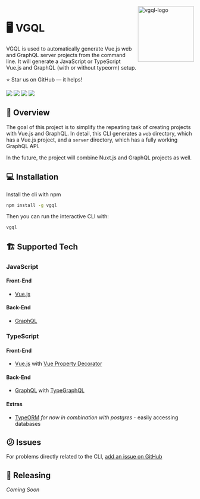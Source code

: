 <a href="https://github.com/FlorianWoelki/vgql">
    <img src="https://i.imgur.com/je45bPG.png" alt="vgql-logo" align="right" height="150" />
</a>

# 🖥 VGQL

VGQL is used to automatically generate Vue.js web and GraphQL server projects from the command line. It will generate a JavaScript or TypeScript Vue.js and GraphQL (with or without typeorm) setup.

:star: Star us on GitHub — it helps!

<a href="https://www.npmjs.com/package/vgql"><img src="https://badge.fury.io/js/vgql.svg"></a>
<a href="https://opensource.org/licenses/MIT"><img src="https://img.shields.io/github/license/FlorianWoelki/vgql.svg"></a>
<a href="https://www.npmjs.com/package/vgql"><img src="https://img.shields.io/npm/dt/vgql.svg"></a>
<a href="https://www.npmjs.com/package/vgql"><img src="https://img.shields.io/npm/dm/vgql.svg"></a>

## 📖 Overview

The goal of this project is to simplify the repeating task of creating projects with Vue.js and GraphQL. In detail, this CLI generates a `web` directory, which has a Vue.js project, and a `server` directory, which has a fully working GraphQL API.

In the future, the project will combine Nuxt.js and GraphQL projects as well.

## 💻 Installation

Install the cli with npm

```bash
npm install -g vgql
```

Then you can run the interactive CLI with:

```bash
vgql
```

## 🏗 Supported Tech

### JavaScript

#### Front-End

- [Vue.js](https://vuejs.org/)

#### Back-End

- [GraphQL](https://graphql.org/)

### TypeScript

#### Front-End

- [Vue.js](https://vuejs.org/) with [Vue Property Decorator](https://github.com/kaorun343/vue-property-decorator)

#### Back-End

- [GraphQL](https://graphql.org/) with [TypeGraphQL](https://typegraphql.com/)

#### Extras

- [TypeORM](https://typeorm.io/) _for now in combination with postgres_ - easily accessing databases

## 😕 Issues

For problems directly related to the CLI, [add an issue on GitHub](https://github.com/FlorianWoelki/vgql/issues)

## 🚀 Releasing

_Coming Soon_
